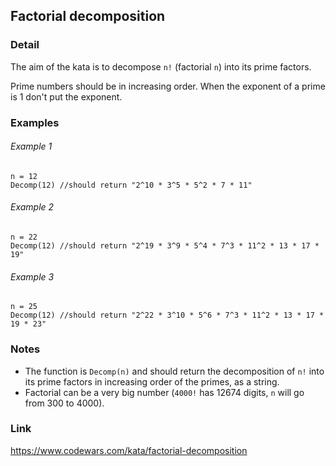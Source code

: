 ## Factorial decomposition

### Detail

The aim of the kata is to decompose `n!` (factorial `n`) into its prime factors.

Prime numbers should be in increasing order. When the exponent of a prime is 1 don't put the exponent.

### Examples

###### Example 1

```golang
n = 12
Decomp(12) //should return "2^10 * 3^5 * 5^2 * 7 * 11"
```

###### Example 2

```golang
n = 22
Decomp(12) //should return "2^19 * 3^9 * 5^4 * 7^3 * 11^2 * 13 * 17 * 19"
```

###### Example 3

```golang
n = 25
Decomp(12) //should return "2^22 * 3^10 * 5^6 * 7^3 * 11^2 * 13 * 17 * 19 * 23"
```

### Notes

- The function is `Decomp(n)` and should return the decomposition of `n!` into its prime factors in increasing order of
  the primes, as a string.
- Factorial can be a very big number (`4000!` has 12674 digits, `n` will go from 300 to 4000).

### Link

https://www.codewars.com/kata/factorial-decomposition